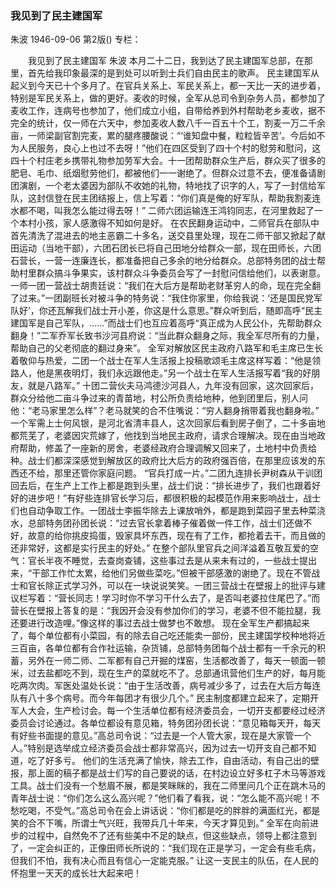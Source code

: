 ### 我见到了民主建国军
朱波
1946-09-06
第2版()
专栏：

　　我见到了民主建国军
    朱波
    本月二十二日，我到达了民主建国军总部，在那里，首先给我印象最深的是到处可以听到士兵们自由民主的歌声。
    民主建国军从起义到今天已十个多月了。在官兵关系上、军民关系上，都一天比一天的进步着，特别是军民关系上，做的更好。麦收的时候，全军从总司令到杂务人员，都参加了麦收工作，连病号也参加了，他们成立小组，自带给养到外村帮助老乡麦收，据不完全的统计，仅一师在六天中，参加麦收人数八千一百五十个工，割麦一万二千余亩，一师梁副官割完麦，累的腿疼腰酸说：“‘谁知盘中餐，粒粒皆辛苦’。今后如不为人民服务，良心上也过不去呀！”他们在四区受到了四十个村的慰劳和慰问，这四十个村庄老乡携带礼物参加劳军大会。十一团帮助群众生产后，群众买了很多的肥皂、毛巾、纸烟慰劳他们，都被他们一一谢绝了。但群众过意不去，便准备请剧团演剧，一个老太婆因为部队不收她的礼物，特地找了识字的人，写了一封信给军队，这封信登在民主团结报上，信上写着：“你们真是俺的好军队，帮助我割麦连水都不喝，叫我怎么能过得去呀！”
    二师六团运输连王鸿钧同志，在河里救起了一个本村小孩，家人感激得不知如何是好。
    在农民翻身运动中，二师官兵在部队中首先清洗了混进去的地主恶霸二十多名，送交县里处理，现在二师干部又掀起了献田运动（当地干部），六团石团长已将自己田地分给群众一部，现在田师长，六团石营长，一营一连廉连长，都准备把自己多余的地分给群众。总部特务团的战士帮助村里群众搞斗争果实，该村群众斗争委员会写了一封慰问信给他们，以表谢意。一师一团一营战士胡贵廷说：“我们在大后方是帮助老财革穷人的命，现在完全翻了过来。”一团副班长对被斗争的特务说：“我住你家里，你给我说：‘还是国民党军队好’，你还瓦解我们战士开小差，你这是什么意思。”群众听到后，随即高呼“民主建国军是自己军队，……”而战士们也互应着高呼“真正成为人民公仆，先帮助群众翻身！”二军乔军长致书沙河县府说：“当此群众翻身之际，我全军尽所有的力量，帮助自己的父老彻底的翻过身来”。
    全军对解放区民主政府八路军和毛主席已生长着敬仰与热爱，二团一个战士在军人生活报上投稿歌颂毛主席这样写着：“他是领路人，他是黑夜明灯，我们永远跟他走。”另一个战士在军人生活报写着“我的好朋友，就是八路军。”
    十团二营伙夫马鸿德沙河县人，九年没有回家，这次回家后，群众分给他二亩斗争过来的青苗地，村公所负责给地种，他到团里后，别人问他：“老马家里怎么样”？老马就笑的合不住嘴说：“穷人翻身捎带着我也翻身啦。”
    一个军需上士何风银，是河北省清丰县人，这次回家后看到房子倒了，二十多亩地都荒芜了，老婆因灾荒嫁了，他找到当地民主政府，请求合理解决。现在由当地政府帮助，修盖了一座新的房舍，老婆经政府合理调解又回来了，土地村中负责给种。战士们都深深感觉到解放区的政府比大后方的政府强百倍，在那里应该发的东西还不给，那里还管你家庭问题。
    “官兵打成一片。”二团九连排长尹树森从干训团回去后，在生产上工作上都是跑到头里，战士们说：“排长进步了，我们也跟着好好的进步吧！”有好些连排官长学习后，都很积极的起模范作用来影响战士，战士们也自动争取工作。一团战士李振华除去上课放哨外，都是跑到菜园子里去种菜浇水，总部特务团孙团长说：“过去官长拿着棒子催着做一件工作，战士们还做不好，故意的给你挑皮捣蛋，毁家具坏东西，现在有了工作，都抢着去干，而且做的还非常好，这都是实行民主的好处。”
    在整个部队里官兵之间洋溢着互敬互爱的空气：官长半夜不睡觉，去查岗查铺，这些事过去是从来未有过的，一些战士提出来，“干部工作忙太累，给他们另做些菜吃。”但被干部感激的谢绝了。现在不管战士和官长除正式学习外，可以在一块说说笑笑。一团三营战士在壁报上的批评与建议栏写着：“营长同志！学习时你不学习干什么去了，是否叫老婆拉住尾巴了。”而营长在壁报上答复的是：“我因开会没有参加你们的学习，老婆不但不能拉腿，我还要进行改造哩。”像这样的事过去战士做梦也不敢想。
    现在全军生产都搞起来了，每个单位都有小菜园，有的除去自己吃还能卖一部份，民主建国学校种地将近三百亩，各单位都有合作社运输，杂货铺，总部特务团每个战士都有一千余元的积蓄，另外在一师二师、二军都有自己开掘的煤窑，生活都改善了，每天一顿面一顿米，过去盐都吃不到，现在生产的菜就吃不了。总部通讯营他们生产的好，每月能吃两次肉。军医处温处长说：“由于生活改善，病号减少多了，过去在大后方每连队有八十多个病号。而今年每团才有很少几个。”
    民主制度都建立起来了，定期开军人大会，生产检讨会。每一个生活单位都有经济委员会，一切开支都要经过经济委员会讨论通过。各单位都设有意见箱，特务团孙团长说：“意见箱每天开，每天有好些书面提的意见。”高总司令说：“过去是一个人管大家，现在是大家管一个人。”特别是选举成立经济委员会战士都非常高兴，因为过去一切开支自己都不知道，吃了好多亏。
    他们的生活充满了愉快，除去工作，自由活动，有自己出的壁报，那上面的稿子都是战士们写的自己要说的话，在村边设立好多杠子木马等游戏工具。战士们没有一个愁眉不展，都是笑眯眯的，我在二师里问几个正在跳木马的青年战士说：“你们怎么这么高兴呢？”他们看了看我，说：“怎么能不高兴呢！不愁吃喝，不受气。”高总司令在会上讲话说：“你们都是吃的胖胖的满面红光，都是笑的合不下嘴，所谓士气兴旺，我带兵几十年来，今天才算见到。”
    全军在向前进步的过程中，自然免不了还有些美中不足的缺点，但这些缺点，领导上都注意到了，一定会纠正的，正像田师长所说的：“我们现在正是学习，一定会有些毛病，但我们不怕，我有决心而且有信心一定能克服。”
    让这一支民主的队伍，在人民的怀抱里一天天的成长壮大起来吧！
